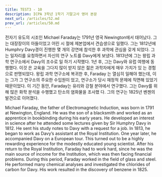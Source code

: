 ```yaml
---
title: TEST3 - 10
description: ICPA 3학년 1학기 기말고사 영어 본문
next_url: /articles/52.md
prev_url: /articles/50.md
---
```


전자기 유도의 시조인 Michael Faraday는 1791년 영국 Newington에서 태어났다. 그는 대장장이의 아들이었고 어린 시 절에 제본업에서 견습생으로 일했다. 그는 1812년에 Humphry Davy경이 진행한 몇 개의 강연에 참석한 후 과학에 관심을 갖게 되었다. 그는 일자리를 요청하면서 자신의 연구 노트를 Davy에게 보냈다. 1813년에 그는 왕립 과학 연구소에서 Davy의 조수로 일 하기 시작했다. 1년 후, 그는 Davy와 유럽 여행에 동행했다. 이것 은 교육을 그다지 많이 받지 않은 젊은 과학자에게 매우 가치가 있 는 경험으로 판명되었다. 왕립 과학 연구소에 복귀한 후, Faraday 는 열심히 일해야 했는데, 이는 그가 그 연구소의 주요한 수입원이 었고, 연구소가 당시 재정적 문제에 직면해 있었기 때문이었다. 이 기간 동안, Faraday는 유리와 강철 분야에서 연구했다. 그는 Davy를 위해 많은 화학 분석을 수행했고 탄소의 염화물을 조사했 다. 그의 연구는 1825년 벤젠의 발견으로 이어졌다.

Michael Faraday, the father of Electromagnetic Induction, was born in 1791 at Newington, England. He was the son of a blacksmith and worked as an apprentice in bookbinding during his early years. He developed an interest in science after he attended some lectures given by Sir Humphry Davy in 1812. He sent his study notes to Davy with a request for a job. In 1813, he began to work as Davy’s assistant at the Royal Institution. One year later, he accompanied Davy on a European tour. This turned out to be a highly rewarding experience for the modestly educated young scientist. After his return to the Royal Institution, Faraday had to work hard, since he was the main source of income for the Institution, which was then facing financial problems. During this period, Faraday worked in the field of glass and steel. He performed many chemical analyses and investigated the chlorides of carbon for Davy. His work resulted in the discovery of benzene in 1825.
